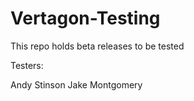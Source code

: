 Vertagon-Testing
================

This repo holds beta releases to be tested

Testers:

Andy Stinson
Jake Montgomery
